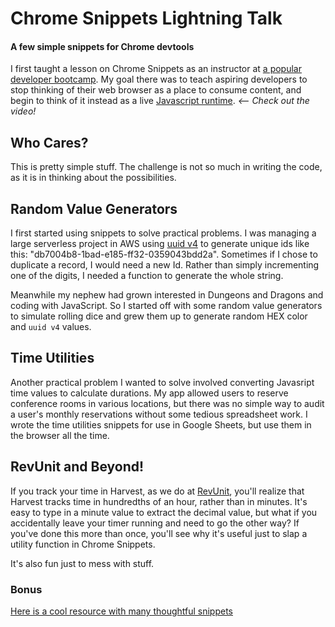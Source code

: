 # Chrome Snippets Lightning Talk
#### A few simple snippets for Chrome devtools

I first taught a lesson on Chrome Snippets as an instructor at [a popular developer bootcamp](http://ga.edu). My goal there was to teach aspiring developers to stop thinking of their web browser as a place to consume content, and begin to think of it instead as a live [Javascript runtime](https://stackoverflow.com/questions/51624548/is-web-browser-javascript-runtime/51624636#answer-54120872). _<-- Check out the video!_

## Who Cares?
This is pretty simple stuff. The challenge is not so much in writing the code, as it is in thinking about the possibilities.

## Random Value Generators
I first started using snippets to solve practical problems. I was managing a large serverless project in AWS using [uuid v4](https://www.npmjs.com/package/uuidv4) to generate unique ids like this: "db7004b8-1bad-e185-ff32-0359043bdd2a". Sometimes if I chose to duplicate a record, I would need a new Id. Rather than simply incrementing one of the digits, I needed a function to generate the whole string.

Meanwhile my nephew had grown interested in Dungeons and Dragons and coding with JavaScript. So I started off with some random value generators to simulate rolling dice and grew them up to generate random HEX color and `uuid v4` values.

## Time Utilities
Another practical problem I wanted to solve involved converting Javasript time values to calculate durations. My app allowed users to reserve conference rooms in various locations, but there was no simple way to audit a user's monthly reservations without some tedious spreadsheet work. I wrote the time utilities snippets for use in Google Sheets, but use them in the browser all the time.

## RevUnit and Beyond!
If you track your time in Harvest, as we do at [RevUnit](http://revunit.com), you'll realize that Harvest tracks time in hundredths of an hour, rather than in minutes. It's easy to type in a minute value to extract the decimal value, but what if you accidentally leave your timer running and need to go the other way? If you've done this more than once, you'll see why it's useful just to slap a utility function in Chrome Snippets.

It's also fun just to mess with stuff.

### Bonus
[Here is a cool resource with many thoughtful snippets](https://github.com/bgrins/devtools-snippets)
